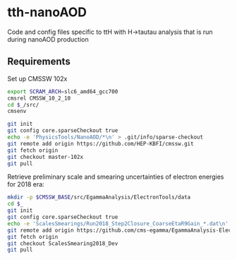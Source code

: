 # tth-nanoAOD
Code and config files specific to ttH with H->tautau analysis that is run during nanoAOD production

## Requirements

Set up CMSSW 102x

```bash
export SCRAM_ARCH=slc6_amd64_gcc700
cmsrel CMSSW_10_2_10
cd $_/src/
cmsenv

git init
git config core.sparseCheckout true
echo -e 'PhysicsTools/NanoAOD/*\n' > .git/info/sparse-checkout
git remote add origin https://github.com/HEP-KBFI/cmssw.git
git fetch origin
git checkout master-102x
git pull
```

Retrieve preliminary scale and smearing uncertainties of electron energies for 2018 era:

```bash
mkdir -p $CMSSW_BASE/src/EgammaAnalysis/ElectronTools/data
cd $_
git init
git config core.sparseCheckout true
echo -e 'ScalesSmearings/Run2018_Step2Closure_CoarseEtaR9Gain_*.dat\n' > .git/info/sparse-checkout
git remote add origin https://github.com/cms-egamma/EgammaAnalysis-ElectronTools.git
git fetch origin
git checkout ScalesSmearing2018_Dev
git pull
```
